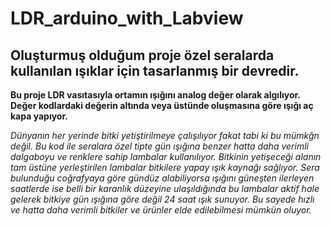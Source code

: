 # LDR_arduino_with_Labview

## Oluşturmuş olduğum proje özel seralarda kullanılan ışıklar için tasarlanmış bir devredir.


**Bu proje LDR vasıtasıyla ortamın ışığını analog değer olarak algılıyor.
Değer kodlardaki değerin altında veya üstünde oluşmasına göre ışığı aç kapa yapıyor.**


*Dünyanın her yerinde bitki yetiştirilmeye çalışılıyor fakat tabi ki bu mümkğn değil.
Bu kod ile seralara özel tipte gün ışığına benzer hatta daha verimli dalgaboyu ve renklere 
sahip lambalar kullanılıyor. Bitkinin yetişeceği alanın tam üstüne yerleştirilen lambalar 
bitkilere yapay ışık kaynağı sağlıyor. Sera bulunduğu coğrafyaya göre gündüz alabiliyorsa 
ışığını güneşten ilerleyen saatlerde ise belli bir karanlık düzeyine ulaşıldığında bu lambalar
aktif hale gelerek bitkiye gün ışığına göre değil 24 saat ışık sunuyor. Bu sayede hızlı ve hatta
daha verimli bitkiler ve ürünler elde edilebilmesi mümkün oluyor.*
